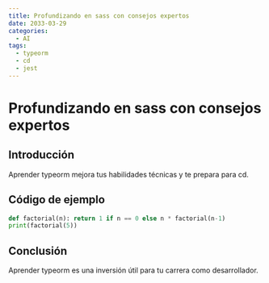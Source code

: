 ```yaml
---
title: Profundizando en sass con consejos expertos
date: 2033-03-29
categories:
  - AI
tags:
  - typeorm
  - cd
  - jest
---
```


# Profundizando en sass con consejos expertos

## Introducción

Aprender typeorm mejora tus habilidades técnicas y te prepara para cd.

## Código de ejemplo

```python
def factorial(n): return 1 if n == 0 else n * factorial(n-1)
print(factorial(5))
```

## Conclusión

Aprender typeorm es una inversión útil para tu carrera como desarrollador.